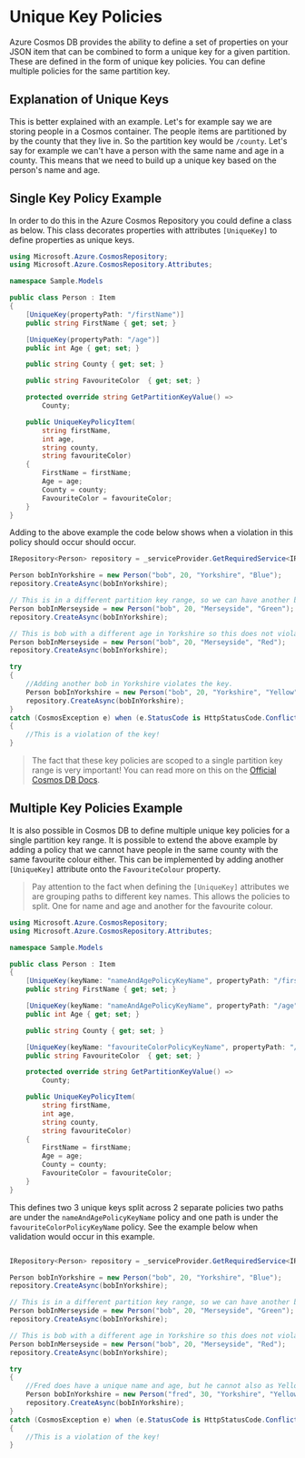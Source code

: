# Unique Key Policies

Azure Cosmos DB provides the ability to define a set of properties on your JSON item that can be combined to form a unique key for a given partition. These are defined in the form of unique key policies. You can define multiple policies for the same partition key.

## Explanation of Unique Keys

This is better explained with an example. Let's for example say we are storing people in a Cosmos container. The people items are partitioned by by the county that they live in. So the partition key would be `/county`. Let's say for example we can't have a person with the same name and age in a county. This means that we need to build up a unique key based on the person's name and age. 

## Single Key Policy Example

In order to do this in the Azure Cosmos Repository you could define a class as below. This class decorates properties with attributes `[UniqueKey]` to define properties as unique keys.

```csharp
using Microsoft.Azure.CosmosRepository;
using Microsoft.Azure.CosmosRepository.Attributes;

namespace Sample.Models

public class Person : Item
{
    [UniqueKey(propertyPath: "/firstName")]
    public string FirstName { get; set; }

    [UniqueKey(propertyPath: "/age")]
    public int Age { get; set; }

    public string County { get; set; }

    public string FavouriteColor  { get; set; }

    protected override string GetPartitionKeyValue() => 
        County;

    public UniqueKeyPolicyItem(
        string firstName, 
        int age, 
        string county, 
        string favouriteColor)
    {
        FirstName = firstName;
        Age = age;
        County = county;
        FavouriteColor = favouriteColor;
    }
}
```

Adding to the above example the code below shows when a violation in this policy should occur should occur.

```csharp
IRepository<Person> repository = _serviceProvider.GetRequiredService<IRepository<Person>>();

Person bobInYorkshire = new Person("bob", 20, "Yorkshire", "Blue");
repository.CreateAsync(bobInYorkshire);

// This is in a different partition key range, so we can have another bob with the age of 20.
Person bobInMerseyside = new Person("bob", 20, "Merseyside", "Green");
repository.CreateAsync(bobInYorkshire);

// This is bob with a different age in Yorkshire so this does not violate the policy.
Person bobInMerseyside = new Person("bob", 20, "Merseyside", "Red");
repository.CreateAsync(bobInYorkshire);

try
{
    //Adding another bob in Yorkshire violates the key.
    Person bobInYorkshire = new Person("bob", 20, "Yorkshire", "Yellow");
    repository.CreateAsync(bobInYorkshire);
}
catch (CosmosException e) when (e.StatusCode is HttpStatusCode.Conflict)
{
    //This is a violation of the key!
}
```

> The fact that these key policies are scoped to a single partition key range is very important! You can read more on this on the [Official Cosmos DB Docs](https://docs.microsoft.com/en-us/azure/cosmos-db/unique-keys).

## Multiple Key Policies Example
It is also possible in Cosmos DB to define multiple unique key policies for a single partition key range. It is possible to extend the above example by adding a policy that we cannot have people in the same county with the same favourite colour either. This can be implemented by adding another `[UniqueKey]` attribute onto the `FavouriteColour` property.

> Pay attention to the fact when defining the `[UniqueKey]` attributes we are grouping paths to different key names. This allows the policies to split. One for name and age and another for the favourite colour.

```csharp
using Microsoft.Azure.CosmosRepository;
using Microsoft.Azure.CosmosRepository.Attributes;

namespace Sample.Models

public class Person : Item
{
    [UniqueKey(keyName: "nameAndAgePolicyKeyName", propertyPath: "/firstName")]
    public string FirstName { get; set; }

    [UniqueKey(keyName: "nameAndAgePolicyKeyName", propertyPath: "/age")]
    public int Age { get; set; }

    public string County { get; set; }

    [UniqueKey(keyName: "favouriteColorPolicyKeyName", propertyPath: "/favouriteColor")]
    public string FavouriteColor  { get; set; }

    protected override string GetPartitionKeyValue() => 
        County;

    public UniqueKeyPolicyItem(
        string firstName, 
        int age, 
        string county, 
        string favouriteColor)
    {
        FirstName = firstName;
        Age = age;
        County = county;
        FavouriteColor = favouriteColor;
    }
}
```

This defines two 3 unique keys split across 2 separate policies two paths are under the `nameAndAgePolicyKeyName` policy and one path is under the `favouriteColorPolicyKeyName` policy. See the example below when validation would occur in this example.

```csharp

IRepository<Person> repository = _serviceProvider.GetRequiredService<IRepository<Person>>();

Person bobInYorkshire = new Person("bob", 20, "Yorkshire", "Blue");
repository.CreateAsync(bobInYorkshire);

// This is in a different partition key range, so we can have another bob with the age of 20.
Person bobInMerseyside = new Person("bob", 20, "Merseyside", "Green");
repository.CreateAsync(bobInYorkshire);

// This is bob with a different age in Yorkshire so this does not violate the policy.
Person bobInMerseyside = new Person("bob", 20, "Merseyside", "Red");
repository.CreateAsync(bobInYorkshire);

try
{
    //Fred does have a unique name and age, but he cannot also as Yellow as his favourite color.
    Person bobInYorkshire = new Person("fred", 30, "Yorkshire", "Yellow");
    repository.CreateAsync(bobInYorkshire);
}
catch (CosmosException e) when (e.StatusCode is HttpStatusCode.Conflict)
{
    //This is a violation of the key!
}
```
